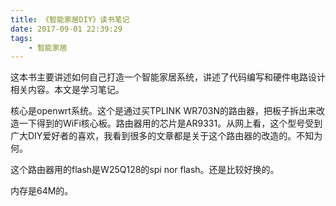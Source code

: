 ```yaml
---
title: 《智能家居DIY》读书笔记
date: 2017-09-01 22:39:29
tags:
	- 智能家居
---
```




这本书主要讲述如何自己打造一个智能家居系统，讲述了代码编写和硬件电路设计相关内容。本文是学习笔记。

核心是openwrt系统。这个是通过买TPLINK WR703N的路由器，把板子拆出来改造一下得到的WiFi核心板。路由器用的芯片是AR9331。从网上看，这个型号受到广大DIY爱好者的喜欢，我看到很多的文章都是关于这个路由器的改造的。不知为何。

这个路由器用的flash是W25Q128的spi nor flash。还是比较好换的。

内存是64M的。



